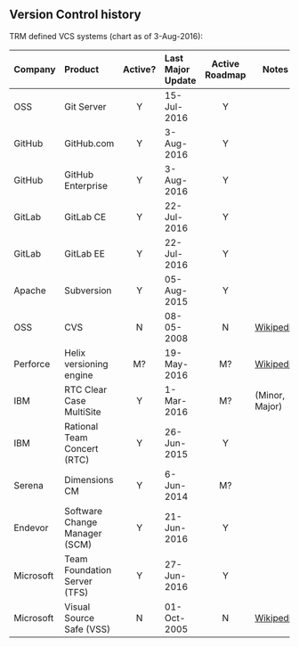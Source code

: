## Version Control history

TRM defined VCS systems (chart as of 3-Aug-2016):

| Company | Product | Active? | Last Major Update | Active Roadmap | Notes |
|:------- |:------- |:------:|:----------- |:----------:| ---- |
| OSS | Git Server | Y | 15-Jul-2016 | Y |
| GitHub | GitHub.com | Y | 3-Aug-2016 | Y |
| GitHub | GitHub Enterprise | Y | 3-Aug-2016 | Y |
| GitLab | GitLab CE | Y | 22-Jul-2016 | Y |  |
| GitLab | GitLab EE | Y | 22-Jul-2016 | Y |  |
| Apache | Subversion | Y | 05-Aug-2015 | Y | |
| OSS | CVS | N | 08-05-2008 | N | [Wikipedia](https://en.wikipedia.org/wiki/Concurrent_Versions_System) |
| Perforce | Helix versioning engine | M? | 19-May-2016 | M? | [Wikipedia](https://www.perforce.com/resources/software-release-index) |
| IBM | RTC Clear Case MultiSite | Y | 1-Mar-2016 | M? | (Minor,  Major)
| IBM | Rational Team Concert (RTC) | Y | 26-Jun-2015 | Y | |
| Serena | Dimensions CM | Y | 6-Jun-2014 | M? | |
| Endevor | Software Change Manager (SCM) | Y | 21-Jun-2016 | Y | |
| Microsoft | Team Foundation Server (TFS) | Y | 27-Jun-2016 | Y | |
| Microsoft | Visual Source Safe (VSS) | N | 01-Oct-2005 | N | [Wikipedia](https://en.wikipedia.org/wiki/Microsoft_Visual_SourceSafe) |

